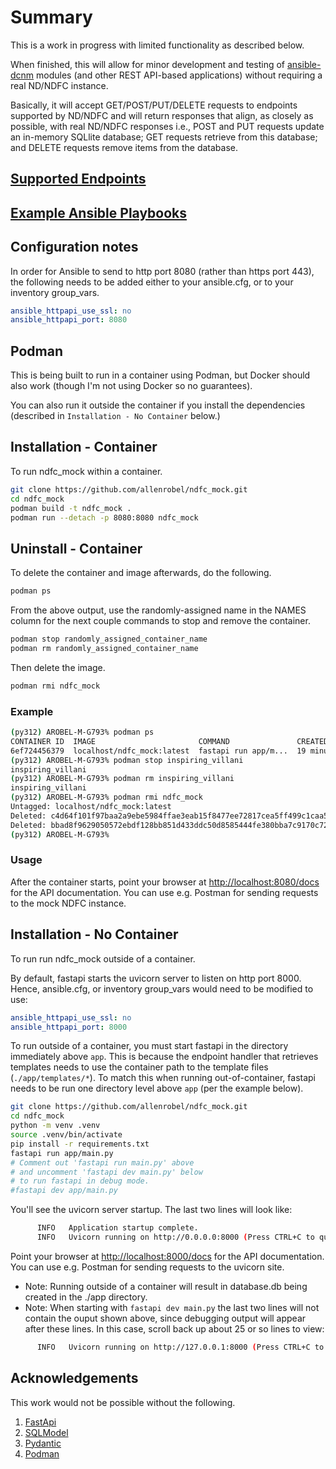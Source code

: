 # Summary

This is a work in progress with limited functionality as described
below.

When finished, this will allow for minor development and testing of
[ansible-dcnm](https://github.com/CiscoDevNet/ansible-dcnm)
modules (and other REST API-based applications) without requiring a
real ND/NDFC instance.

Basically, it will accept GET/POST/PUT/DELETE requests to
endpoints supported by ND/NDFC and will return responses that
align, as closely as possible, with real ND/NDFC responses i.e.,
POST and PUT requests update an in-memory SQLlite database;
GET requests retrieve from this database; and DELETE requests
remove items from the database.

## [Supported Endpoints](.docs/supported_endpoints.md)

## [Example Ansible Playbooks](./docs/example_playbooks.md)

## Configuration notes

In order for Ansible to send to http port 8080 (rather than https port 443),
the following needs to be added either to your ansible.cfg, or to your
inventory group_vars.

```yaml
ansible_httpapi_use_ssl: no
ansible_httpapi_port: 8080
```

## Podman

This is being built to run in a container using Podman, but Docker should
also work (though I'm not using Docker so no guarantees).

You can also run it outside the container if you install the dependencies
(described in `Installation - No Container` below.)

## Installation - Container

To run ndfc_mock within a container.

```bash
git clone https://github.com/allenrobel/ndfc_mock.git
cd ndfc_mock
podman build -t ndfc_mock .
podman run --detach -p 8080:8080 ndfc_mock
```

## Uninstall - Container

To delete the container and image afterwards, do the following.

```bash
podman ps
```

From the above output, use the randomly-assigned name in the NAMES column
for the next couple commands to stop and remove the container.

```bash
podman stop randomly_assigned_container_name
podman rm randomly_assigned_container_name
```

Then delete the image.

```bash
podman rmi ndfc_mock
```

### Example

```bash
(py312) AROBEL-M-G793% podman ps
CONTAINER ID  IMAGE                       COMMAND               CREATED         STATUS         PORTS                   NAMES
6ef724456379  localhost/ndfc_mock:latest  fastapi run app/m...  19 minutes ago  Up 19 minutes  0.0.0.0:8080->8080/tcp  inspiring_villani
(py312) AROBEL-M-G793% podman stop inspiring_villani
inspiring_villani
(py312) AROBEL-M-G793% podman rm inspiring_villani
inspiring_villani
(py312) AROBEL-M-G793% podman rmi ndfc_mock
Untagged: localhost/ndfc_mock:latest
Deleted: c4d64f101f97baa2a9ebe5984ffae3eab15f8477ee72817cea5ff499c1caa554
Deleted: bbad8f9629050572ebdf128bb851d433ddc50d8585444fe380bba7c9170c72a5
(py312) AROBEL-M-G793%
```

### Usage

After the container starts, point your browser at
[http://localhost:8080/docs](http://localhost:8080/docs)
for the API documentation.  You can use e.g. Postman for
sending requests to the mock NDFC instance.

## Installation - No Container

To run run ndfc_mock outside of a container.

By default, fastapi starts the uvicorn server to listen on http port 8000.
Hence, ansible.cfg, or inventory group_vars would need to be modified
to use:

```yaml
ansible_httpapi_use_ssl: no
ansible_httpapi_port: 8000
```

To run outside of a container, you must start fastapi in the directory immediately
above `app`.  This is because the endpoint handler that retrieves templates needs
to use the container path to the template files (`./app/templates/*`).  To match
this when running out-of-container, fastapi needs to be run one directory
level above `app` (per the example below).

```bash
git clone https://github.com/allenrobel/ndfc_mock.git
cd ndfc_mock
python -m venv .venv
source .venv/bin/activate
pip install -r requirements.txt
fastapi run app/main.py
# Comment out 'fastapi run main.py' above
# and uncomment 'fastapi dev main.py' below
# to run fastapi in debug mode.
#fastapi dev app/main.py
```

You'll see the uvicorn server startup.  The last two lines will look like:

```bash
      INFO   Application startup complete.
      INFO   Uvicorn running on http://0.0.0.0:8000 (Press CTRL+C to quit)
```

Point your browser at [http://localhost:8000/docs](http://localhost:8000/docs)
for the API documentation.  You can use e.g. Postman for sending requests to
the uvicorn site.

- Note: Running outside of a container will result in database.db being created in the ./app directory.
- Note: When starting with `fastapi dev main.py` the last two lines will not
  contain the ouput shown above, since debugging output will appear after these
  lines. In this case, scroll back up about 25 or so lines to view:

```bash
      INFO   Uvicorn running on http://127.0.0.1:8000 (Press CTRL+C to quit)
```

## Acknowledgements

This work would not be possible without the following.

1. [FastApi](https://fastapi.tiangolo.com)
2. [SQLModel](https://sqlmodel.tiangolo.com)
3. [Pydantic](https://docs.pydantic.dev/latest/)
4. [Podman](https://podman.io)
